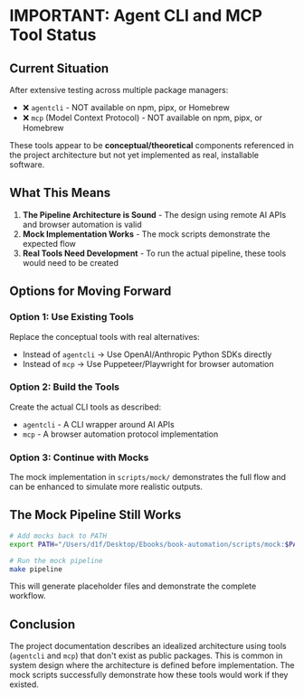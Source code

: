 # IMPORTANT: Agent CLI and MCP Tool Status

## Current Situation

After extensive testing across multiple package managers:
- ❌ `agentcli` - NOT available on npm, pipx, or Homebrew
- ❌ `mcp` (Model Context Protocol) - NOT available on npm, pipx, or Homebrew

These tools appear to be **conceptual/theoretical** components referenced in the project architecture but not yet implemented as real, installable software.

## What This Means

1. **The Pipeline Architecture is Sound** - The design using remote AI APIs and browser automation is valid
2. **Mock Implementation Works** - The mock scripts demonstrate the expected flow
3. **Real Tools Need Development** - To run the actual pipeline, these tools would need to be created

## Options for Moving Forward

### Option 1: Use Existing Tools
Replace the conceptual tools with real alternatives:
- Instead of `agentcli` → Use OpenAI/Anthropic Python SDKs directly
- Instead of `mcp` → Use Puppeteer/Playwright for browser automation

### Option 2: Build the Tools
Create the actual CLI tools as described:
- `agentcli` - A CLI wrapper around AI APIs
- `mcp` - A browser automation protocol implementation

### Option 3: Continue with Mocks
The mock implementation in `scripts/mock/` demonstrates the full flow and can be enhanced to simulate more realistic outputs.

## The Mock Pipeline Still Works

```bash
# Add mocks back to PATH
export PATH="/Users/d1f/Desktop/Ebooks/book-automation/scripts/mock:$PATH"

# Run the mock pipeline
make pipeline
```

This will generate placeholder files and demonstrate the complete workflow.

## Conclusion

The project documentation describes an idealized architecture using tools (`agentcli` and `mcp`) that don't exist as public packages. This is common in system design where the architecture is defined before implementation. The mock scripts successfully demonstrate how these tools would work if they existed.